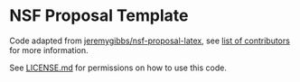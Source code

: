 # NSF Proposal Template

Code adapted from
[jeremygibbs/nsf-proposal-latex](https://github.com/jeremygibbs/nsf-proposal-latex),
see [list of contributors](./CONTRIBUTORS.md) for more information.

See [LICENSE.md](./LICENSE.md) for permissions on how to use this code.
